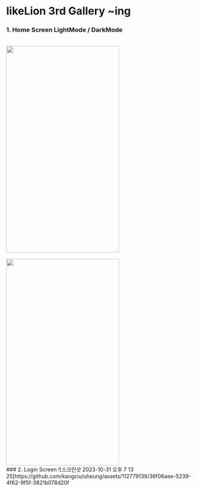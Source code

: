 # likeLion 3rd Gallery ~ing

### 1. Home Screen LightMode / DarkMode
<br/>
<img src="https://github.com/kangciu/SwiftUI_Study/assets/112779139/85783594-55ba-4b55-8f59-7f71992b7017)https://github.com/kangciu/SwiftUI_Study/assets/112779139/85783594-55ba-4b55-8f59-7f71992b7017.png" width="300" height="550"/>
<br/>
<br/>
<img src="https://github.com/kangciu/SwiftUI_Study/assets/112779139/68382891-f3bd-4d9d-95bc-c8b8a4ab56d4.png" width="300" height="550"/>
<br/>
### 2. Login Screen
![스크린샷 2023-10-31 오후 7 13 25]https://github.com/kangciu/uheung/assets/112779139/36f06aee-5239-4f62-9f5f-3821b078d20f
